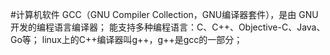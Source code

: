 #计算机软件
GCC（GNU Compiler Collection，GNU编译器套件），是由 GNU 开发的编程语言编译器；
能支持多种编程语言：C、C++、Objective-C、Java、Go等；
linux上的C++编译器叫g++，g++是gcc的一部分；